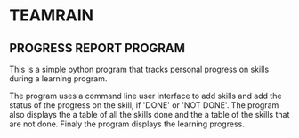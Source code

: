 # TEAMRAIN
## PROGRESS REPORT PROGRAM

This is a simple python program that tracks personal progress on skills during a learning program.

The program uses a command line user interface to add skills and add the status of the progress on the skill, if 'DONE' or 'NOT DONE'. The program also displays the a table of all the skills done and the a table of the skills that are not done.
Finaly the program displays the learning progress.







